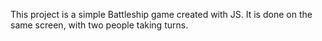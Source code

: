 This project is a simple Battleship game created with JS. It is done on the same screen, with two people taking turns.
